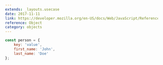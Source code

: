 ```yaml
---
extends: _layouts.usecase
date: 2017-11-11
link: https://developer.mozilla.org/en-US/docs/Web/JavaScript/Reference/Global_Objects/Object
reference: Object
category: objects
---
```


```javascript
const person = {
    key: 'value',
    first_name: 'John',
    last_name: 'Doe'
};
```
